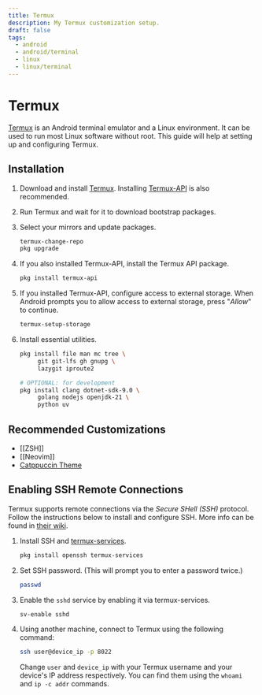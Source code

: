```yaml
---
title: Termux
description: My Termux customization setup.
draft: false
tags:
  - android
  - android/terminal
  - linux
  - linux/terminal
---
```


# Termux

[Termux](https://termux.dev/) is an Android terminal emulator and a Linux environment. It can be used to run most Linux software without root. This guide will help at setting up and configuring Termux.

## Installation

1. Download and install [Termux](https://termux.dev/). Installing [Termux-API](https://wiki.termux.com/wiki/Termux:API) is also recommended.
2. Run Termux and wait for it to download bootstrap packages.
3. Select your mirrors and update packages.
   ```bash
   termux-change-repo
   pkg upgrade
   ```
4. If you also installed Termux-API, install the Termux API package.
   ```bash
   pkg install termux-api
   ```
5. If you installed Termux-API, configure access to external storage. When Android prompts you to allow access to external storage, press "_Allow_" to continue.
   ```bash
   termux-setup-storage
   ```
6. Install essential utilities.

   ```bash
   pkg install file man mc tree \
        git git-lfs gh gnupg \
        lazygit iproute2

   # OPTIONAL: for development
   pkg install clang dotnet-sdk-9.0 \
        golang nodejs openjdk-21 \
        python uv
   ```

## Recommended Customizations

- [[ZSH]]
- [[Neovim]]
- [Catppuccin Theme](https://github.com/catppuccin/termux)

## Enabling SSH Remote Connections

Termux supports remote connections via the _Secure SHell (SSH)_ protocol. Follow the instructions below to install and configure SSH. More info can be found in [their wiki](https://wiki.termux.com/wiki/Remote_Access#SSH).

1. Install SSH and [termux-services](https://wiki.termux.com/wiki/Termux-services).
   ```bash
   pkg install openssh termux-services
   ```
2. Set SSH password. (This will prompt you to enter a password twice.)
   ```bash
   passwd
   ```
3. Enable the `sshd` service by enabling it via termux-services.
   ```bash
   sv-enable sshd
   ```
4. Using another machine, connect to Termux using the following command:
   ```bash
   ssh user@device_ip -p 8022
   ```
   Change `user` and `device_ip` with your Termux username and your device's IP address respectively. You can find them using the `whoami` and `ip -c addr` commands.
